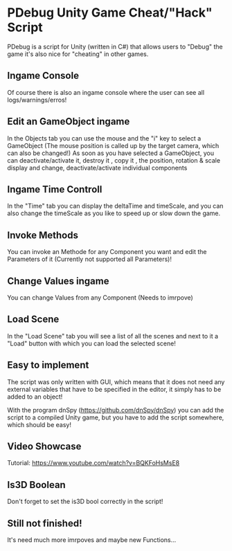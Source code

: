 
# PDebug Unity Game Cheat/"Hack" Script
PDebug is a script for Unity (written in C#) that allows users to "Debug" the game it's also nice for "cheating" in other games.

## Ingame Console
Of course there is also an ingame console where the user can see all logs/warnings/erros!

## Edit an GameObject ingame
In the Objects tab you can use the mouse and the "i" key to select a GameObject (The mouse position is called up by the target camera, which can also be changed!) As soon as you have selected a GameObject, you can deactivate/activate it, destroy it , copy it , the position, rotation & scale display and change, deactivate/activate individual components

## Ingame Time Controll
In the "Time" tab you can display the deltaTime and timeScale, and you can also change the timeScale as you like to speed up or slow down the game.

## Invoke Methods
You can invoke an Methode for any Component you want and edit the Parameters of it (Currently not supported all Parameters)!

## Change Values ingame
You can change Values from any Component (Needs to imrpove)

## Load Scene
In the "Load Scene" tab you will see a list of all the scenes and next to it a "Load" button with which you can load the selected scene!

## Easy to implement
The script was only written with GUI, which means that it does not need any external variables that have to be specified in the editor, it simply has to be added to an object!

With the program dnSpy (https://github.com/dnSpy/dnSpy) you can add the script to a compiled Unity game, but you have to add the script somewhere, which should be easy!

## Video Showcase
Tutorial: https://www.youtube.com/watch?v=BQKFoHsMsE8

## Is3D Boolean
Don't forget to set the is3D bool correctly in the script!

## Still not finished!
It's need much more imrpoves and maybe new Functions...
